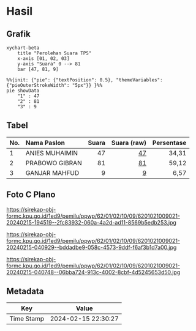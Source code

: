# Hasil

## Grafik

```mermaid
xychart-beta
    title "Perolehan Suara TPS"
    x-axis [01, 02, 03]
    y-axis "Suara" 0 --> 81
    bar [47, 81, 9]
```

```mermaid
%%{init: {"pie": {"textPosition": 0.5}, "themeVariables": {"pieOuterStrokeWidth": "5px"}} }%%
pie showData
    "1" : 47
    "2" : 81
    "3" : 9
```

## Tabel

| No. | Nama Paslon    | Suara | Suara (raw) | Persentase |
|:--- |:-------------- | -----:| -----------:| ----------:|
| 1   | ANIES MUHAIMIN | 47    | [47][p-1]   | 34,31      |
| 2   | PRABOWO GIBRAN | 81    | [81][p-2]   | 59,12      |
| 3   | GANJAR MAHFUD  | 9     | [9][p-3]    | 6,57       |


[p-1]: https://github.com/gigit-pemilu/pemilu-2024-62-kalimantan-tengah/blob/main/pilpres/hitung-suara/sub/62-kalimantan-tengah/sub/01-kotawaringin-barat/sub/02-arut-selatan/sub/1009-baru/sub/021-tps/sub/paslon-1.txt
[p-2]: https://github.com/gigit-pemilu/pemilu-2024-62-kalimantan-tengah/blob/main/pilpres/hitung-suara/sub/62-kalimantan-tengah/sub/01-kotawaringin-barat/sub/02-arut-selatan/sub/1009-baru/sub/021-tps/sub/paslon-2.txt
[p-3]: https://github.com/gigit-pemilu/pemilu-2024-62-kalimantan-tengah/blob/main/pilpres/hitung-suara/sub/62-kalimantan-tengah/sub/01-kotawaringin-barat/sub/02-arut-selatan/sub/1009-baru/sub/021-tps/sub/paslon-3.txt

## Foto C Plano

https://sirekap-obj-formc.kpu.go.id/1ed9/pemilu/ppwp/62/01/02/10/09/6201021009021-20240215-194519--2fc83932-060a-4a2d-ad11-8569b5edb253.jpg

https://sirekap-obj-formc.kpu.go.id/1ed9/pemilu/ppwp/62/01/02/10/09/6201021009021-20240215-040929--bddadbe9-058c-4573-9ddf-f6af3b1d7a00.jpg

https://sirekap-obj-formc.kpu.go.id/1ed9/pemilu/ppwp/62/01/02/10/09/6201021009021-20240215-040748--06bba724-913c-4002-8cbf-4d5245653d50.jpg


## Metadata

| Key        | Value               |
| ---------- | ------------------- |
| Time Stamp | 2024-02-15 22:30:27 |



